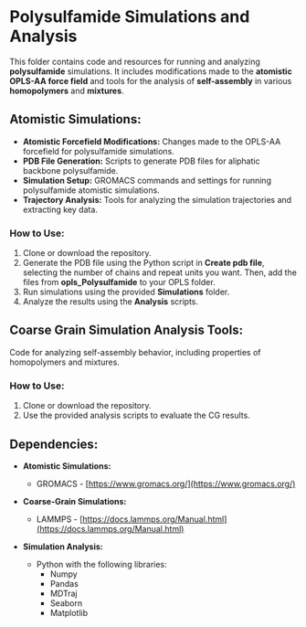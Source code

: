 # Polysulfamide Simulations and Analysis

This folder contains code and resources for running and analyzing **polysulfamide** simulations. It includes modifications made to the **atomistic OPLS-AA force field** and tools for the analysis of **self-assembly** in various **homopolymers** and **mixtures**.

## Atomistic Simulations:
- **Atomistic Forcefield Modifications:** Changes made to the OPLS-AA forcefield for polysulfamide simulations.
- **PDB File Generation:** Scripts to generate PDB files for aliphatic backbone polysulfamide.
- **Simulation Setup:** GROMACS commands and settings for running polysulfamide atomistic simulations.
- **Trajectory Analysis:** Tools for analyzing the simulation trajectories and extracting key data.

### How to Use:
1. Clone or download the repository.
2. Generate the PDB file using the Python script in **Create pdb file**, selecting the number of chains and repeat units you want. Then, add the files from **opls_Polysulfamide** to your OPLS folder.
3. Run simulations using the provided **Simulations** folder.
4. Analyze the results using the **Analysis** scripts.
   
## Coarse Grain Simulation Analysis Tools:
Code for analyzing self-assembly behavior, including properties of homopolymers and mixtures.
   
### How to Use:
1. Clone or download the repository.
2. Use the provided analysis scripts to evaluate the CG results.

## Dependencies:
- **Atomistic Simulations:**  
  - GROMACS - [https://www.gromacs.org/](https://www.gromacs.org/)
  
- **Coarse-Grain Simulations:**  
  - LAMMPS - [https://docs.lammps.org/Manual.html](https://docs.lammps.org/Manual.html)
  
- **Simulation Analysis:**  
  - Python with the following libraries:  
    - Numpy  
    - Pandas    
    - MDTraj
    - Seaborn
    - Matplotlib
    
